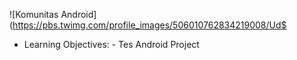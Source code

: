 ![Komunitas Android](https://pbs.twimg.com/profile_images/506010762834219008/Ud$
- Learning Objectives:
        - Tes Android Project
